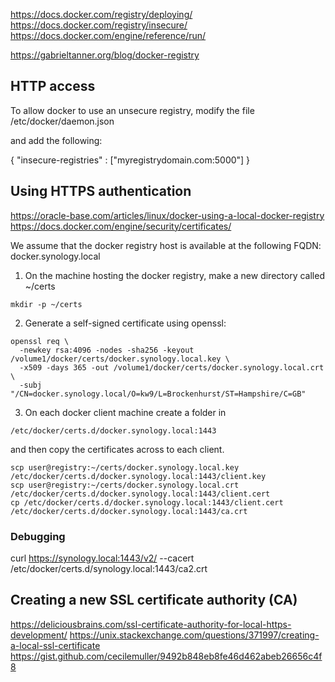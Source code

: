 https://docs.docker.com/registry/deploying/
https://docs.docker.com/registry/insecure/
https://docs.docker.com/engine/reference/run/

https://gabrieltanner.org/blog/docker-registry

## HTTP access

To allow docker to use an unsecure registry, modify the file /etc/docker/daemon.json

and add the following:

{
  "insecure-registries" : ["myregistrydomain.com:5000"]
}

## Using HTTPS authentication ##

https://oracle-base.com/articles/linux/docker-using-a-local-docker-registry
https://docs.docker.com/engine/security/certificates/

We assume that the docker registry host is available at the following FQDN:  docker.synology.local

1) On the machine hosting the docker registry, make a new directory called ~/certs
```
mkdir -p ~/certs
```
2) Generate a self-signed certificate using openssl:
```
openssl req \
  -newkey rsa:4096 -nodes -sha256 -keyout /volume1/docker/certs/docker.synology.local.key \
  -x509 -days 365 -out /volume1/docker/certs/docker.synology.local.crt \
  -subj "/CN=docker.synology.local/O=kw9/L=Brockenhurst/ST=Hampshire/C=GB"
```  
3) On each docker client machine create a folder in
```
/etc/docker/certs.d/docker.synology.local:1443
```
and then copy the certificates across to each client.
```
scp user@registry:~/certs/docker.synology.local.key   /etc/docker/certs.d/docker.synology.local:1443/client.key
scp user@registry:~/certs/docker.synology.local.crt   /etc/docker/certs.d/docker.synology.local:1443/client.cert
cp /etc/docker/certs.d/docker.synology.local:1443/client.cert   /etc/docker/certs.d/docker.synology.local:1443/ca.crt
```

### Debugging

curl https://synology.local:1443/v2/ --cacert /etc/docker/certs.d/synology.local:1443/ca2.crt


## Creating a new SSL certificate authority (CA)

https://deliciousbrains.com/ssl-certificate-authority-for-local-https-development/
https://unix.stackexchange.com/questions/371997/creating-a-local-ssl-certificate
https://gist.github.com/cecilemuller/9492b848eb8fe46d462abeb26656c4f8
